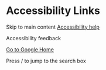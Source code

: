 # Accessibility Links

Skip to main content [Accessibility help](https://support.google.com/websearch/answer/181196?hl=en)

Accessibility feedback

[Go to Google Home](https://www.google.com/webhp?hl=en&sa=X&ved=0ahUKEwigrPuEopOOAxVaN2IAHfKpALYQPAgI "Go to Google Home")

Press / to jump to the search box